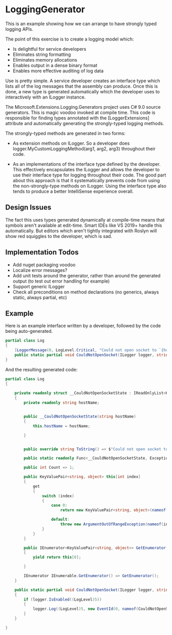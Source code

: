 ﻿# LoggingGenerator

This is an example showing how we can arrange to have strongly typed logging APIs.

The point of this exercise is to create a logging model which:

* Is delightful for service developers
* Eliminates string formatting
* Eliminates memory allocations
* Enables output in a dense binary format
* Enables more effective auditing of log data

Use is pretty simple. A service developer creates an interface type which lists all of the log messages that the assembly can produce.
Once this is done, a new type is generated automatically which the developer uses to interactively with an ILogger instance. 

The Microsoft.Extensions.Logging.Generators project uses C# 9.0 source generators. This is magic voodoo invoked at compile time. This code is
responsible for finding types annotated with the [LoggerExtensions] attribute and automatically generating the strongly-typed
logging methods.

The strongly-typed methods are generated in two forms:

* As extension methods on ILogger. So a developer does logger.MyCustomLoggingMethod(arg1, arg2, arg3) throughout their code.

* As an implementations of the interface type defined by the developer. This effectively encapsulates the ILogger and allows
the developer to use their interface type for logging throughout their code. The good part about this approach is that it 
systematically prevents code from using the non-strongly-type methods on ILogger. Using the interface type also tends to
produce a better IntelliSense experience overall.

## Design Issues

The fact this uses types generated dynamically at compile-time means
that symbols aren't available at edit-time. Smart IDEs like VS 2019+
handle this automatically. But editors which aren't tightly integrated
with Roslyn will show red squiggles to the developer, which is sad.

## Implementation Todos

* Add nuget packaging voodoo
* Localize error messages?
* Add unit tests around the generator, rather than around the generated output (to test out error handling for example)
* Support generic ILogger<T>
* Check all preconditions on method declarations (no generics, always static, always partial, etc)

## Example

Here is an example interface written by a developer, followed by the code being auto-generated.

```csharp
partial class Log
{
    [LoggerMessage(0, LogLevel.Critical, "Could not open socket to `{hostName}`")]
    public static partial void CouldNotOpenSocket(ILogger logger, string hostName);
}
```

And the resulting generated code:


```csharp
partial class Log
{
        
    private readonly struct __CouldNotOpenSocketState : IReadOnlyList<KeyValuePair<string, object>>
    {
        private readonly string hostName;


        public __CouldNotOpenSocketState(string hostName)
        {
            this.hostName = hostName;

        }


        public override string ToString() => $"Could not open socket to `{hostName}`";

        public static readonly Func<__CouldNotOpenSocketState, Exception?, string> Format = (s, _) => s.ToString();

        public int Count => 1;

        public KeyValuePair<string, object> this[int index]
        {
            get
            {
                switch (index)
                {
                    case 0:
                        return new KeyValuePair<string, object>(nameof(hostName), hostName);

                    default:
                        throw new ArgumentOutOfRangeException(nameof(index));
                }
            }
        }

        public IEnumerator<KeyValuePair<string, object>> GetEnumerator()
        {
            yield return this[0];

        }

        IEnumerator IEnumerable.GetEnumerator() => GetEnumerator();
    }

    public static partial void CouldNotOpenSocket(ILogger logger, string hostName)
    {
        if (logger.IsEnabled((LogLevel)5))
        {
            logger.Log((LogLevel)5, new EventId(0, nameof(CouldNotOpenSocket)), new __CouldNotOpenSocketState(hostName), null, __CouldNotOpenSocketState.Format);
        }
    }

}
```
